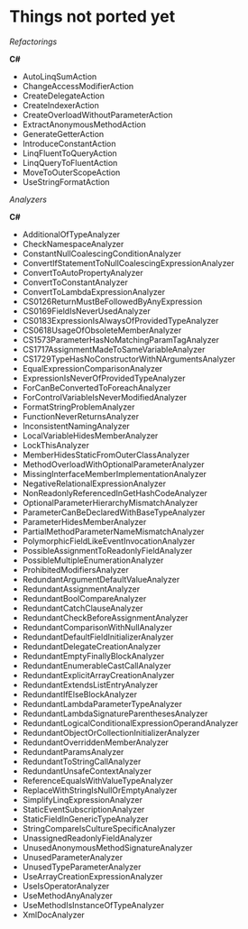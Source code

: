 ﻿Things not ported yet
=====================

*Refactorings*

**C#**

* AutoLinqSumAction
* ChangeAccessModifierAction
* CreateDelegateAction
* CreateIndexerAction
* CreateOverloadWithoutParameterAction
* ExtractAnonymousMethodAction
* GenerateGetterAction
* IntroduceConstantAction
* LinqFluentToQueryAction
* LinqQueryToFluentAction
* MoveToOuterScopeAction
* UseStringFormatAction

*Analyzers*

**C#**

* AdditionalOfTypeAnalyzer
* CheckNamespaceAnalyzer
* ConstantNullCoalescingConditionAnalyzer
* ConvertIfStatementToNullCoalescingExpressionAnalyzer
* ConvertToAutoPropertyAnalyzer
* ConvertToConstantAnalyzer
* ConvertToLambdaExpressionAnalyzer
* CS0126ReturnMustBeFollowedByAnyExpression
* CS0169FieldIsNeverUsedAnalyzer
* CS0183ExpressionIsAlwaysOfProvidedTypeAnalyzer
* CS0618UsageOfObsoleteMemberAnalyzer
* CS1573ParameterHasNoMatchingParamTagAnalyzer
* CS1717AssignmentMadeToSameVariableAnalyzer
* CS1729TypeHasNoConstructorWithNArgumentsAnalyzer
* EqualExpressionComparisonAnalyzer
* ExpressionIsNeverOfProvidedTypeAnalyzer
* ForCanBeConvertedToForeachAnalyzer
* ForControlVariableIsNeverModifiedAnalyzer
* FormatStringProblemAnalyzer
* FunctionNeverReturnsAnalyzer
* InconsistentNamingAnalyzer
* LocalVariableHidesMemberAnalyzer
* LockThisAnalyzer
* MemberHidesStaticFromOuterClassAnalyzer
* MethodOverloadWithOptionalParameterAnalyzer
* MissingInterfaceMemberImplementationAnalyzer
* NegativeRelationalExpressionAnalyzer
* NonReadonlyReferencedInGetHashCodeAnalyzer
* OptionalParameterHierarchyMismatchAnalyzer
* ParameterCanBeDeclaredWithBaseTypeAnalyzer
* ParameterHidesMemberAnalyzer
* PartialMethodParameterNameMismatchAnalyzer
* PolymorphicFieldLikeEventInvocationAnalyzer
* PossibleAssignmentToReadonlyFieldAnalyzer
* PossibleMultipleEnumerationAnalyzer
* ProhibitedModifiersAnalyzer
* RedundantArgumentDefaultValueAnalyzer
* RedundantAssignmentAnalyzer
* RedundantBoolCompareAnalyzer
* RedundantCatchClauseAnalyzer
* RedundantCheckBeforeAssignmentAnalyzer
* RedundantComparisonWithNullAnalyzer
* RedundantDefaultFieldInitializerAnalyzer
* RedundantDelegateCreationAnalyzer
* RedundantEmptyFinallyBlockAnalyzer
* RedundantEnumerableCastCallAnalyzer
* RedundantExplicitArrayCreationAnalyzer
* RedundantExtendsListEntryAnalyzer
* RedundantIfElseBlockAnalyzer
* RedundantLambdaParameterTypeAnalyzer
* RedundantLambdaSignatureParenthesesAnalyzer
* RedundantLogicalConditionalExpressionOperandAnalyzer
* RedundantObjectOrCollectionInitializerAnalyzer
* RedundantOverriddenMemberAnalyzer
* RedundantParamsAnalyzer
* RedundantToStringCallAnalyzer
* RedundantUnsafeContextAnalyzer
* ReferenceEqualsWithValueTypeAnalyzer
* ReplaceWithStringIsNullOrEmptyAnalyzer
* SimplifyLinqExpressionAnalyzer
* StaticEventSubscriptionAnalyzer
* StaticFieldInGenericTypeAnalyzer
* StringCompareIsCultureSpecificAnalyzer
* UnassignedReadonlyFieldAnalyzer
* UnusedAnonymousMethodSignatureAnalyzer
* UnusedParameterAnalyzer
* UnusedTypeParameterAnalyzer
* UseArrayCreationExpressionAnalyzer
* UseIsOperatorAnalyzer
* UseMethodAnyAnalyzer
* UseMethodIsInstanceOfTypeAnalyzer
* XmlDocAnalyzer

